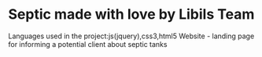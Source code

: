 # Septic made with love by Libils Team
Languages used in the project:js(jquery),css3,html5
Website - landing page for informing a potential client about septic tanks
